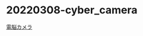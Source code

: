 # 20220308-cyber_camera

[電脳カメラ](https://kuronekohomuhomu.github.io/20220308-cyber_camera/cyber_camera.html)

